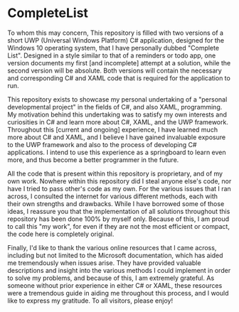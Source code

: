 # CompleteList

To whom this may concern,
This repository is filled with two versions of a short UWP (Universal Windows Platform) C# application, designed for the Windows 10 operating system, that I have personally dubbed "Complete List". Designed in a style similar to that of a reminders or todo app, one version documents my first [and incomplete] attempt at a solution, while the second version will be absolute. Both versions will contain the necessary and corresponding C# and XAML code that is required for the application to run.

This repository exists to showcase my personal undertaking of a "personal developmental project" in the fields of C#, and also XAML, programming. My motivation behind this undertaking was to satisfy my own interests and curiosities in C# and learn more about C#, XAML, and the UWP framework. Throughout this [current and ongoing] experience, I have learned much more about C# and XAML, and I believe I have gained invaluable exposure to the UWP framework and also to the process of developing C# applications. I intend to use this experience as a springboard to learn even more, and thus become a better programmer in the future.

All the code that is present within this repository is proprietary, and of my own work. Nowhere within this repository did I steal anyone else's code, nor have I tried to pass other's code as my own. For the various issues that I ran across, I consulted the internet for various different methods, each with their own strengths and drawbacks. While I have borrowed some of those ideas, I reassure you that the implementation of all solutions throughout this repository has been done 100% by myself only. Because of this, I am proud to call this "my work", for even if they are not the most efficient or compact, the code here is completely original.

Finally, I'd like to thank the various online resources that I came across, including but not limited to the Microsoft documentation, which has aided me tremendously when issues arise. They have provided valuable descriptions and insight into the various methods I could implement in order to solve my problems, and because of this, I am extremely grateful. As someone without prior experience in either C# or XAML, these resources were a tremendous guide in aiding me throughout this process, and I would like to express my gratitude. To all visitors, please enjoy!
